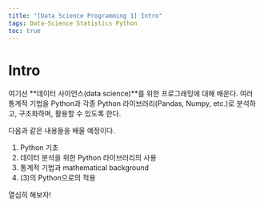 ```yaml
---
title: "[Data Science Programming 1] Intro"
tags: Data-Science Statistics Python
toc: true
---
```


# Intro
여기선 **데이터 사이언스(data science)**를 위한 프로그래밍에 대해 배운다. 여러 통계적 기법을 Python과 각종 Python 라이브러리(Pandas, Numpy, etc.)로 분석하고, 구조화하며, 활용할 수 있도록 한다.

다음과 같은 내용들을 배울 예정이다.

1. Python 기초
2. 데이터 분석을 위한 Python 라이브러리의 사용
3. 통계적 기법과 mathematical background
4. (3)의 Python으로의 적용

열심히 해보자!


